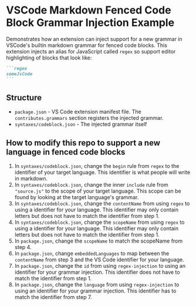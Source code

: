 # VSCode Markdown Fenced Code Block Grammar Injection Example

Demonstrates how an extension can inject support for a new grammar in VSCode's builtin markdown grammar for fenced code blocks. This extension injects an alias for JavaScript called `regex` so support editor highlighting of blocks that look like:


~~~markdown
```regex
someJsCode
```
~~~


## Structure

- `package.json` - VS Code extension manifest file. The `contributes.grammars` section registers the injected grammar.
- `syntaxes/codeblock.json` - The injected grammar itself

## How to modify this repo to support a new language in fenced code blocks 

1. In `syntaxes/codeblock.json`, change the `begin` rule from `regex` to the identifier of your target language. This identifier is what people will write in markdown.
2. In `syntaxes/codeblock.json`, change the inner `include` rule from `"source.js"` to the scope of your target language. This scope can be found by looking at the target language's grammar.
3. In `syntaxes/codeblock.json`, change the `contentName` from using `regex` to using a identifier for your language. This identifier may only contain letters but does not have to match the identifier from step 1.
4. In `syntaxes/codeblock.json`, change the `scopeName` from using `regex` to using a identifier for your language. This identifier may only contain letters but does not have to match the identifier from step 1.
5. In `package.json`, change the `scopeName` to match the scopeName from step 4.
6. In `package.json`, change `embeddedLanguages` to map between the `contentName` from step 3 and the VS Code identifier for your language.
7. In `package.json`, change the `id` from using `regex-injection` to using an identifier for your grammar injection. This identifier does not have to match the identifier from step 1.
8. In `package.json`, change the `language` from using `regex-injection` to using an identifier for your grammar injection. This identifier has to match the identifier from step 7.
